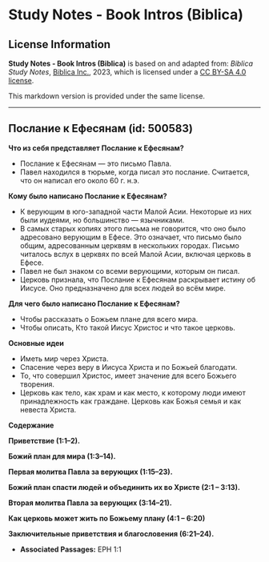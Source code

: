 # Study Notes - Book Intros (Biblica)

## License Information

**Study Notes - Book Intros (Biblica)** is based on and adapted from: _Biblica Study Notes_, [Biblica Inc.](https://www.biblica.com/), 2023, which is licensed under a [CC BY-SA 4.0 license](https://creativecommons.org/licenses/by-sa/4.0/legalcode.en).

This markdown version is provided under the same license.



--------------------------------

## Послание к Ефесянам (id: 500583)

**Что из себя представляет Послание к Ефесянам?**

* Послание к Ефесянам — это письмо Павла.
* Павел находился в тюрьме, когда писал это послание. Считается, что он написал его около 60 г. н.э.

**Кому было написано Послание к Ефесянам?**

* К верующим в юго\-западной части Малой Асии. Некоторые из них были иудеями, но большинство — язычниками.
* В самых старых копиях этого письма не говорится, что оно было адресовано верующим в Ефесе. Это означает, что письмо было общим, адресованным церквям в нескольких городах. Письмо читалось вслух в церквях по всей Малой Асии, включая церковь в Ефесе.
* Павел не был знаком со всеми верующими, которым он писал.
* Церковь признала, что Послание к Ефесянам раскрывает истину об Иисусе. Оно предназначено для всех людей во всём мире.

**Для чего было написано Послание к Ефесянам?**

* Чтобы рассказать о Божьем плане для всего мира.
* Чтобы описать, Кто такой Иисус Христос и что такое церковь.

**Основные идеи**

* Иметь мир через Христа.
* Спасение через веру в Иисуса Христа и по Божьей благодати.
* То, что совершил Христос, имеет значение для всего Божьего творения.
* Церковь как тело, как храм и как место, к которому люди имеют принадлежность как граждане. Церковь как Божья семья и как невеста Христа.

**Содержание**

**Приветствие (1:1–2\).**

**Божий план для мира (1:3–14\).**

**Первая молитва Павла за верующих (1:15–23\).**

**Божий план спасти людей и объединить их во Христе (2:1 – 3:13\).**

**Вторая молитва Павла за верующих (3:14–21\).**

**Как церковь может жить по Божьему плану (4:1 – 6:20\)**

**Заключительные приветствия и благословения (6:21–24\).**

* **Associated Passages:** EPH 1:1

